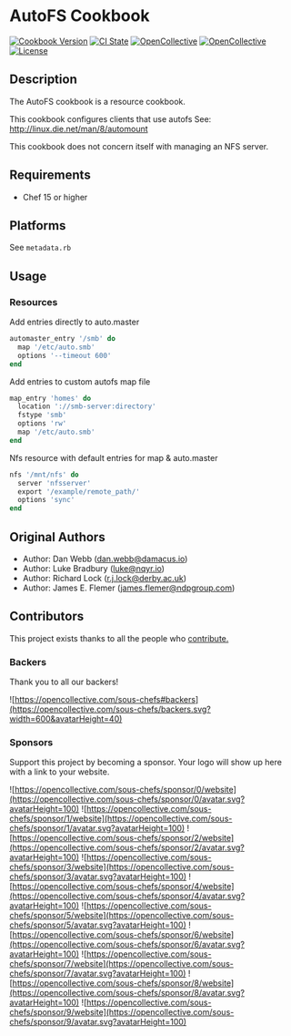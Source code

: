 # AutoFS Cookbook

[![Cookbook Version](https://img.shields.io/cookbook/v/autofs.svg?style=flat)](https://supermarket.chef.io/cookbooks/autofs)
[![CI State](https://github.com/sous-chefs/autofs/workflows/ci/badge.svg)](https://github.com/sous-chefs/autofs/actions?query=workflow%3Aci)
[![OpenCollective](https://opencollective.com/sous-chefs/backers/badge.svg)](#backers)
[![OpenCollective](https://opencollective.com/sous-chefs/sponsors/badge.svg)](#sponsors)
[![License](https://img.shields.io/badge/License-Apache%202.0-green.svg)](https://opensource.org/licenses/Apache-2.0)

## Description

The AutoFS cookbook is a resource cookbook.

This cookbook configures clients that use autofs
See: <http://linux.die.net/man/8/automount>

This cookbook does not concern itself with managing an NFS server.

## Requirements

- Chef 15 or higher

## Platforms

See `metadata.rb`

## Usage

### Resources

Add entries directly to auto.master

```ruby
automaster_entry '/smb' do
  map '/etc/auto.smb'
  options '--timeout 600'
end
```

Add entries to custom autofs map file

```ruby
map_entry 'homes' do
  location '://smb-server:directory'
  fstype 'smb'
  options 'rw'
  map '/etc/auto.smb'
end
```

Nfs resource with default entries for map & auto.master

```ruby
nfs '/mnt/nfs' do
  server 'nfsserver'
  export '/example/remote_path/'
  options 'sync'
end
```

## Original Authors

- Author: Dan Webb (<dan.webb@damacus.io>)
- Author: Luke Bradbury (<luke@nqyr.io>)
- Author: Richard Lock (<r.j.lock@derby.ac.uk>)
- Author: James E. Flemer (<james.flemer@ndpgroup.com>)

## Contributors

This project exists thanks to all the people who [contribute.](https://opencollective.com/sous-chefs/contributors.svg?width=890&button=false)

### Backers

Thank you to all our backers!

![https://opencollective.com/sous-chefs#backers](https://opencollective.com/sous-chefs/backers.svg?width=600&avatarHeight=40)

### Sponsors

Support this project by becoming a sponsor. Your logo will show up here with a link to your website.

![https://opencollective.com/sous-chefs/sponsor/0/website](https://opencollective.com/sous-chefs/sponsor/0/avatar.svg?avatarHeight=100)
![https://opencollective.com/sous-chefs/sponsor/1/website](https://opencollective.com/sous-chefs/sponsor/1/avatar.svg?avatarHeight=100)
![https://opencollective.com/sous-chefs/sponsor/2/website](https://opencollective.com/sous-chefs/sponsor/2/avatar.svg?avatarHeight=100)
![https://opencollective.com/sous-chefs/sponsor/3/website](https://opencollective.com/sous-chefs/sponsor/3/avatar.svg?avatarHeight=100)
![https://opencollective.com/sous-chefs/sponsor/4/website](https://opencollective.com/sous-chefs/sponsor/4/avatar.svg?avatarHeight=100)
![https://opencollective.com/sous-chefs/sponsor/5/website](https://opencollective.com/sous-chefs/sponsor/5/avatar.svg?avatarHeight=100)
![https://opencollective.com/sous-chefs/sponsor/6/website](https://opencollective.com/sous-chefs/sponsor/6/avatar.svg?avatarHeight=100)
![https://opencollective.com/sous-chefs/sponsor/7/website](https://opencollective.com/sous-chefs/sponsor/7/avatar.svg?avatarHeight=100)
![https://opencollective.com/sous-chefs/sponsor/8/website](https://opencollective.com/sous-chefs/sponsor/8/avatar.svg?avatarHeight=100)
![https://opencollective.com/sous-chefs/sponsor/9/website](https://opencollective.com/sous-chefs/sponsor/9/avatar.svg?avatarHeight=100)

